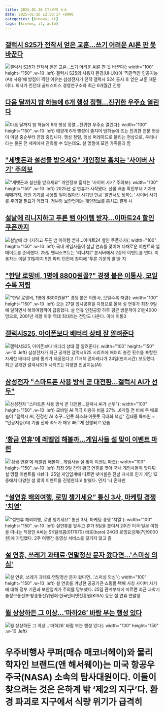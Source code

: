 ```yaml
---
title: 2025.01.26 IT/과학 뉴스
date: 2025-01-26 12:30:17 +0900
categories: [krnews, it]
tags: [krnews, it, auto]
---
```

## [갤럭시 S25가 전작서 얻은 교훈…쓰기 어려운 AI론 판 못 바꾼다](https://n.news.naver.com/mnews/article/421/0008044258)

![갤럭시 S25가 전작서 얻은 교훈…쓰기 어려운 AI론 판 못 바꾼다](https://mimgnews.pstatic.net/image/origin/421/2025/01/26/8044258.jpg?type=nf220_150){: width="100" height="150" .w-10 .left}
갤럭시 S25의 사용자 환경(UI·UX)이 '직관적인 인공지능(AI) 사용'에 방점이 찍힌 이유는 삼성전자가 전작 갤럭시 S24 출시 후 얻은 교훈 때문이다. 회사가 런던대 골드스미스 경영연구소와 최근 6개월간 진행

## [다음 달까지 밤 하늘에 6개 행성 정렬...진귀한 우주쇼 열린다](https://n.news.naver.com/mnews/article/052/0002145759)

![다음 달까지 밤 하늘에 6개 행성 정렬...진귀한 우주쇼 열린다](https://mimgnews.pstatic.net/image/origin/052/2025/01/26/2145759.jpg?type=nf220_150){: width="100" height="150" .w-10 .left}
태양계 6개 행성이 줄지어 밤하늘에 뜨는 진귀한 천문 현상이 이달 중순부터 진행 중입니다. 행성 정렬, 행성 퍼레이드로 불리는 현상으로, 우리나라는 물론 전 세계에서 관측할 수 있는데요. 설 명절에 모인 가족들과 함

## ["세뱃돈과 설선물 받으세요" 개인정보 훔치는 '사이버 사기' 주의보](https://n.news.naver.com/mnews/article/138/0002190012)

!["세뱃돈과 설선물 받으세요" 개인정보 훔치는 '사이버 사기' 주의보](https://mimgnews.pstatic.net/image/origin/138/2025/01/25/2190012.jpg?type=nf220_150){: width="100" height="150" .w-10 .left}
2025년 설 연휴가 시작됐다. 선물 배송 확인부터 기차표 예매까지, 개인 기기를 사용할 일이 많아진 시기인 만큼 '알면서도 당하는' 사이버 사기를 주의할 필요가 커졌다. 정부와 보안업계는 개인정보를 훔치고 결제 사

## [설날에 리니지하고 푸른 뱀 아이템 받자…이마트24 할인 쿠폰까지](https://n.news.naver.com/mnews/article/008/0005146230)

![설날에 리니지하고 푸른 뱀 아이템 받자…이마트24 할인 쿠폰까지](https://mimgnews.pstatic.net/image/origin/008/2025/01/26/5146230.jpg?type=nf220_150){: width="100" height="150" .w-10 .left}
국내 게임사들이 설날 연휴를 맞이해 다채로운 이벤트와 업데이트를 준비했다. 25일 엔씨소프트는 '리니지2' 본서버에서 2종의 이벤트를 연다. 이용자는 이달 31일까지 5인 파티 던전에 참여해 '푸른 기운의 알'을 지

## ["한달 로밍비, 1명에 8800원꼴?" 경쟁 붙은 이통사, 모일수록 저렴](https://n.news.naver.com/mnews/article/008/0005146093)

!["한달 로밍비, 1명에 8800원꼴?" 경쟁 붙은 이통사, 모일수록 저렴](https://mimgnews.pstatic.net/image/origin/008/2025/01/25/5146093.jpg?type=nf220_150){: width="100" height="150" .w-10 .left}
오는 27일 임시공휴일 지정으로 올해 설 연휴가 최장 9일에 달하면서 해외여행객이 급증했다. 설 연휴 인천공항 하루 평균 방문객이 21만4000명으로, 2001년 개항 이후 역대 최대라는 전망도 나온다. 이에 이통3

## [갤럭시S25, 아이폰보다 배터리 상태 잘 알려준다](https://n.news.naver.com/mnews/article/092/0002361245)

![갤럭시S25, 아이폰보다 배터리 상태 잘 알려준다](https://mimgnews.pstatic.net/image/origin/092/2025/01/25/2361245.jpg?type=nf220_150){: width="100" height="150" .w-10 .left}
삼성전자가 최근 공개한 갤럭시S25 시리즈에 배터리 충전 횟수를 포함한 자세한 배터리 상태 통계가 제공된다고 IT매체 폰아레나가 24일(현지시간) 보도했다. 최근 공개한 갤럭시S25 시리즈는 다양한 인공지능(AI)

## [삼성전자 "스마트폰 사용 방식 곧 대전환…갤럭시 AI가 선두"](https://n.news.naver.com/mnews/article/001/0015181487)

![삼성전자 "스마트폰 사용 방식 곧 대전환…갤럭시 AI가 선두"](https://mimgnews.pstatic.net/image/origin/001/2025/01/26/15181487.jpg?type=nf220_150){: width="100" height="150" .w-10 .left}
모바일 AI 적극 이용자 비율 27%…6개월 전 비해 두 배로 늘어 "갤럭시 AI, 진정한 AI 추구…인풋 최소화·아웃풋 극대화 핵심" 김태종 특파원 = "인공지능(AI) 기술 진화 속도가 매우 빠르게 진행되고 있습

## [‘황금 연휴’에 레벨업 해볼까…게임사들 설 맞이 이벤트 마련](https://n.news.naver.com/mnews/article/081/0003513760)

![‘황금 연휴’에 레벨업 해볼까…게임사들 설 맞이 이벤트 마련](https://mimgnews.pstatic.net/image/origin/081/2025/01/25/3513760.jpg?type=nf220_150){: width="100" height="150" .w-10 .left}
최장 9일 간의 황금 연휴를 맞아 국내 게임사들이 앞다퉈 설 명절 이벤트를 내놨다. 25일 게임업계에 따르면 넷마블은 전날 자사의 인기 게임 12종에서 다양한 설 맞이 이벤트를 진행한다고 밝혔다. 먼저 ‘나 혼자만

## [“설연휴 해외여행, 로밍 챙기세요” 통신 3사, 마케팅 경쟁 '치열'](https://n.news.naver.com/mnews/article/018/0005932217)

![“설연휴 해외여행, 로밍 챙기세요” 통신 3사, 마케팅 경쟁 '치열'](https://mimgnews.pstatic.net/image/origin/018/2025/01/25/5932217.jpg?type=nf220_150){: width="100" height="150" .w-10 .left}
설연휴를 앞두고 휴가 5일을 붙여서 2주간 미국·일본 여행을 떠나는 직장인 A씨는 SK텔레콤(017670) 바로(baro) 24GB 로밍요금제(7만9000원)에 가입했다. 2주 여행간 동영상 서비스를 끊기지 않고 즐

## [설 연휴, 쓰레기 과태료·연말정산 문자 왔다면…'스미싱 의심'](https://n.news.naver.com/mnews/article/008/0005146083)

![설 연휴, 쓰레기 과태료·연말정산 문자 왔다면…'스미싱 의심'](https://mimgnews.pstatic.net/image/origin/008/2025/01/25/5146083.jpg?type=nf220_150){: width="100" height="150" .w-10 .left}
설 연휴를 겨냥한 공공기관·쇼핑몰·택배 사칭 사이버 사기에 대해 정부 기관과 보안업계가 주의를 당부했다. 25일 관계부처에 따르면 최근 과학기술정보통신부·방송통신위원회·한국인터넷진흥원(KISA) 등은 설 연휴 연말정

## [뭘 상상하든 그 이상…‘마하26’ 바람 부는 행성 있다](https://n.news.naver.com/mnews/article/032/0003347736)

![뭘 상상하든 그 이상…‘마하26’ 바람 부는 행성 있다](https://mimgnews.pstatic.net/image/origin/032/2025/01/26/3347736.jpg?type=nf220_150){: width="100" height="150" .w-10 .left}
# 우주비행사 쿠퍼(매슈 매코너헤이)와 물리학자인 브랜드(앤 해서웨이)는 미국 항공우주국(NASA) 소속의 탐사대원이다. 이들이 찾으려는 것은 은하계 밖 ‘제2의 지구’다. 환경 파괴로 지구에서 식량 위기가 급격히

